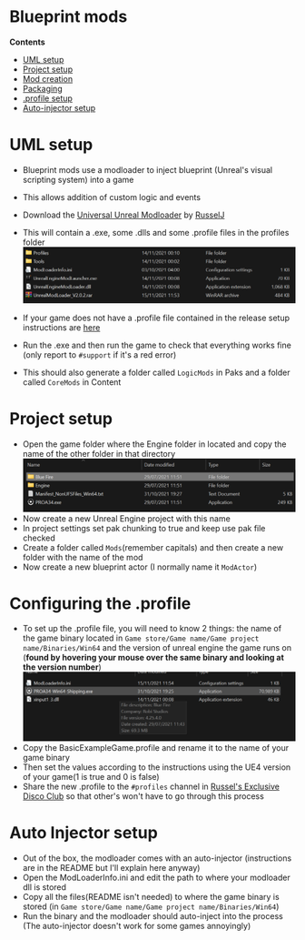 # Blueprint mods
**Contents**

- [UML setup](./Blueprint.md#uml-setup)
- [Project setup](./Blueprint.md#project-setup)
- [Mod creation](./Blueprint.md#)
- [Packaging](./Blueprint.md#)
- [.profile setup](./Blueprint.md#configuring-the-profile)
- [Auto-injector setup](./Blueprint.md#auto-injector-setup)

# UML setup
- Blueprint mods use a modloader to inject blueprint (Unreal's visual scripting system) into a game
- This allows addition of custom logic and events

- Download the [Universal Unreal Modloader](https://github.com/RussellJerome/UnrealModLoader/releases/) by [RusselJ](https://github.com/RussellJerome)
- This will contain a .exe, some .dlls and some .profile files in the profiles folder
![](../images/modloader.png)
- If your game does not have a .profile file contained in the release setup instructions are [here](./BluePrint.md#configuring-the-profile) 

- Run the .exe and then run the game to check that everything works fine (only report to `#support` if it's a red error)
- This should also generate a folder called `LogicMods` in Paks and a folder called `CoreMods` in Content

# Project setup
- Open the game folder where the Engine folder in located and copy the name of the other folder in that directory
![](../images/projectname.png)
- Now create a new Unreal Engine project with this name
- In project settings set pak chunking to true and keep use pak file checked
- Create a folder called `Mods`(remember capitals) and then create a new folder with the name of the mod
- Now create a new blueprint actor (I normally name it `ModActor`)

# Configuring the .profile

- To set up the .profile file, you will need to know 2 things: the name of the game binary located in `Game store/Game name/Game project name/Binaries/Win64` and the version of unreal engine the game runs on 
(**found by hovering your mouse over the same binary and looking at the version number**)
![](../images/version.png)
- Copy the BasicExampleGame.profile and rename it to the name of your game binary
- Then set the values according to the instructions using the UE4 version of your game(1 is true and 0 is false)
- Share the new .profile to the `#profiles` channel in [Russel's Exclusive Disco Club](https://discord.gg/ErTzBGtAUn) so that other's won't have to go through this process

# Auto Injector setup
- Out of the box, the modloader comes with an auto-injector (instructions are in the README but I'll explain here anyway)
- Open the ModLoaderInfo.ini and edit the path to where your modloader dll is stored
- Copy all the files(README isn't needed) to where the game binary is stored (in `Game store/Game name/Game project name/Binaries/Win64`)
- Run the binary and the modloader should auto-inject into the process (The auto-injector doesn't work for some games annoyingly)
